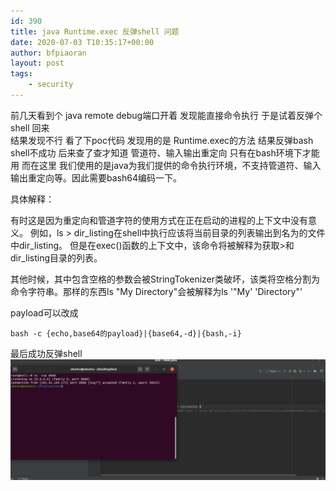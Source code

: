 ```yaml
---
id: 390
title: java Runtime.exec 反弹shell 问题
date: 2020-07-03 T10:35:17+00:00
author: bfpiaoran
layout: post
tags:
    - security
---
```

前几天看到个 java remote debug端口开着 发现能直接命令执行  于是试着反弹个shell 回来  
结果发现不行  看了下poc代码 发现用的是 Runtime.exec的方法 结果反弹bash shell不成功
后来查了查才知道 管道符、输入输出重定向 只有在bash环境下才能用 而在这里
我们使用的是java为我们提供的命令执行环境，不支持管道符、输入输出重定向等。因此需要bash64编码一下。  
  
具体解释：  

有时这是因为重定向和管道字符的使用方式在正在启动的进程的上下文中没有意义。
例如，ls > dir_listing在shell中执行应该将当前目录的列表输出到名为的文件中dir_listing。
但是在exec()函数的上下文中，该命令将被解释为获取>和dir_listing目录的列表。  

其他时候，其中包含空格的参数会被StringTokenizer类破坏，该类将空格分割为命令字符串。那样的东西ls 
"My Directory"会被解释为ls '"My' 'Directory"'

payload可以改成
```
bash -c {echo,base64的payload}|{base64,-d}|{bash,-i}

```
最后成功反弹shell  
![](/img/in-post/shell.png)